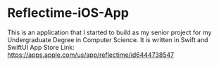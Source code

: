 # Reflectime-iOS-App

This is an application that I started to build as my senior project for my Undergraduate Degree in Computer Science. 
It is written in Swift and SwiftUI
App Store Link: https://apps.apple.com/us/app/reflectime/id6444738547
